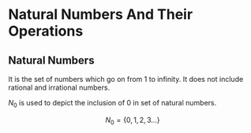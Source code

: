 # Natural Numbers And Their Operations

## Natural Numbers 
It is the set of numbers which go on from 1 to infinity.
It does not include rational and irrational numbers.

$N_0$ is used to depict the inclusion of 0 in set of natural numbers.

$$N_0 = \{0,1,2,3...\}$$
